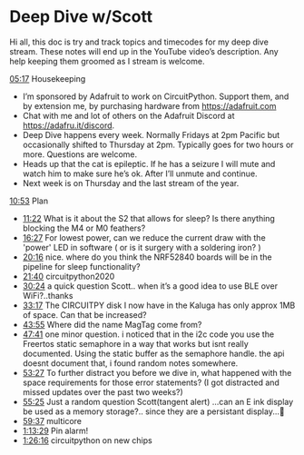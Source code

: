 # Deep Dive w/Scott


Hi all, this doc is try and track topics and timecodes for my deep dive stream. These notes will end up in the YouTube video’s description. Any help keeping them groomed as I stream is welcome.


[05:17](https://www.youtube.com/watch?v=SlD2dLHkbPg&t=317) Housekeeping
* I’m sponsored by Adafruit to work on CircuitPython. Support them, and by extension me, by purchasing hardware from https://adafruit.com
* Chat with me and lot of others on the Adafruit Discord at https://adafru.it/discord.
* Deep Dive happens every week. Normally Fridays at 2pm Pacific but occasionally shifted to Thursday at 2pm. Typically goes for two hours or more. Questions are welcome.
* Heads up that the cat is epileptic. If he has a seizure I will mute and watch him to make sure he’s ok. After I’ll unmute and continue.
* Next week is on Thursday and the last stream of the year.


[10:53](https://www.youtube.com/watch?v=SlD2dLHkbPg&t=653) Plan
* [11:22](https://www.youtube.com/watch?v=SlD2dLHkbPg&t=682) What is it about the S2 that allows for sleep? Is there anything blocking the M4 or M0 feathers?
* [16:27](https://www.youtube.com/watch?v=SlD2dLHkbPg&t=987) For lowest power, can we reduce the current draw with the 'power' LED in software ( or is it surgery with a soldering iron? )
* [20:16](https://www.youtube.com/watch?v=SlD2dLHkbPg&t=1216) nice. where do you think the NRF52840 boards will be in the pipeline for sleep functionality?
* [21:40](https://www.youtube.com/watch?v=SlD2dLHkbPg&t=1300) circuitpython2020
* [30:24](https://www.youtube.com/watch?v=SlD2dLHkbPg&t=1824) a quick question Scott.. when it’s a good idea to use BLE over WiFi?..thanks
* [33:17](https://www.youtube.com/watch?v=SlD2dLHkbPg&t=1997) The CIRCUITPY disk I now have in the Kaluga has only approx 1MB of space. Can that be increased?
* [43:55](https://www.youtube.com/watch?v=SlD2dLHkbPg&t=2635) Where did the name MagTag come from?
* [47:41](https://www.youtube.com/watch?v=SlD2dLHkbPg&t=2861) one minor question. i noticed that in the i2c code you use the Freertos static semaphore in a way that works but isnt really documented. Using the static buffer as the semaphore handle. the api doesnt document that, i found random notes somewhere.
* [53:27](https://www.youtube.com/watch?v=SlD2dLHkbPg&t=3207) To further distract you before we dive in, what happened with the space requirements for those error statements? (I got distracted and missed updates over the past two weeks?)
* [55:25](https://www.youtube.com/watch?v=SlD2dLHkbPg&t=3325) Just a random question Scott(tangent alert) ...can an E ink display be used as a memory storage?.. since they are a persistant display...🤔
* [59:37](https://www.youtube.com/watch?v=SlD2dLHkbPg&t=3577) multicore
* [1:13:29](https://www.youtube.com/watch?v=SlD2dLHkbPg&t=4409) Pin alarm!
* [1:26:16](https://www.youtube.com/watch?v=SlD2dLHkbPg&t=5176) circuitpython on new chips
